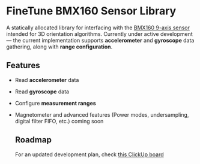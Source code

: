 # FineTune BMX160 Sensor Library

A statically allocated library for interfacing with the [BMX160 9-axis sensor](https://www.mouser.com/pdfdocs/BST-BMX160-DS000-11.pdf?srsltid=AfmBOorUoEEuLLeUnl63Qi5JP0psxd0zj9lsFmA3bqbn5dXef2W4PHS2) intended for 3D orientation algorithms. 
Currently under active development — the current implementation supports **accelerometer** and **gyroscope** data gathering, along with **range configuration**.



## Features
- Read **accelerometer** data  
- Read **gyroscope** data  
- Configure **measurement ranges**
- Magnetometer and advanced features (Power modes, undersampling, digital filter FIFO, etc.) coming soon

  ## Roadmap
  For an updated development plan, check [this ClickUp board](https://sharing.clickup.com/90151493180/b/h/5-90158959475-2/683fd04fea24ccc)




